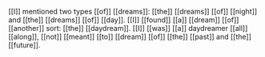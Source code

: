 [[I]] mentioned two types [[of]] [[dreams]]: [[the]] [[dreams]] [[of]] [[night]] and [[the]] [[dreams]] [[of]] [[day]]. [[I]] [[found]] [[a]] [[dream]] [[of]] [[another]] sort: [[the]] [[daydream]]. [[I]] [[was]] [[a]] daydreamer [[all]] [[along]], [[not]] [[meant]] [[to]] [[dream]] [[of]] [[the]] [[past]] and [[the]] [[future]].